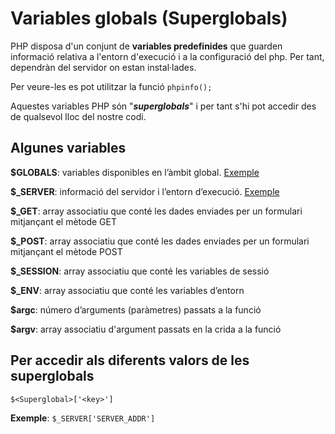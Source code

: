 <!-- notoc -->



# Variables globals (Superglobals)

PHP disposa d'un conjunt de **variables predefinides** que guarden informació relativa a l'entorn d'execució i a la configuració del php. Per tant, dependràn del servidor on estan instal·lades. 

Per veure-les es pot utilitzar la funció `phpinfo();`

Aquestes variables PHP són "**_superglobals_**" i per tant s'hi pot accedir des de qualsevol lloc del nostre codi.

## Algunes variables

  **$GLOBALS**: variables disponibles en l’àmbit global. [Exemple](https://www.w3schools.com/php/showphp.asp?filename=demo_global_global)

**$_SERVER**: informació del servidor i l’entorn d’execució. [Exemple](https://www.w3schools.com/php/showphp.asp?filename=demo_global_server)

**$_GET**: array associatiu que conté les dades enviades per un formulari mitjançant el mètode GET

**$_POST**: array associatiu que conté les dades enviades per un formulari mitjançant el mètode POST

**$_SESSION**: array associatiu que conté les variables de sessió

**$_ENV**: array associatiu que conté les variables d’entorn

**$argc**: número d’arguments (paràmetres) passats a la funció

**$argv**: array associatiu d'argument passats en la crida a la funció
	
## Per accedir als diferents valors de les superglobals 

`$<Superglobal>['<key>']`

**Exemple**: `$_SERVER['SERVER_ADDR']`
